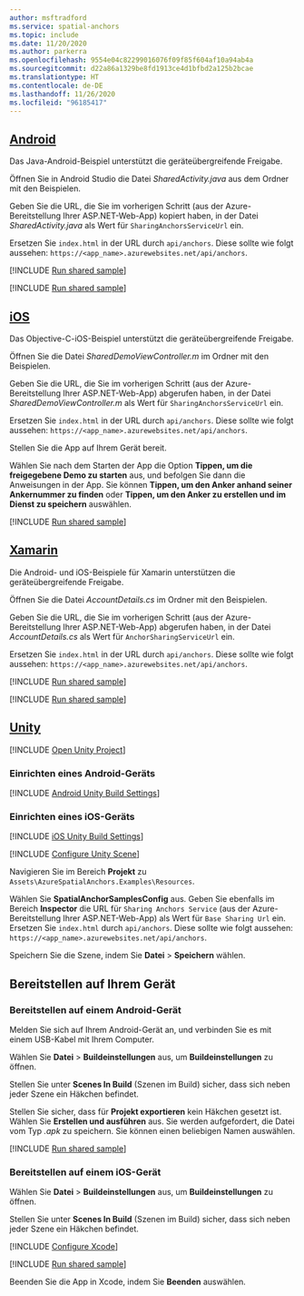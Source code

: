```yaml
---
author: msftradford
ms.service: spatial-anchors
ms.topic: include
ms.date: 11/20/2020
ms.author: parkerra
ms.openlocfilehash: 9554e04c82299016076f09f85f604af10a94ab4a
ms.sourcegitcommit: d22a86a1329be8fd1913ce4d1bfbd2a125b2bcae
ms.translationtype: HT
ms.contentlocale: de-DE
ms.lasthandoff: 11/26/2020
ms.locfileid: "96185417"
---
```

## <a name="android"></a>[Android](#tab/Android)

Das Java-Android-Beispiel unterstützt die geräteübergreifende Freigabe.

Öffnen Sie in Android Studio die Datei *SharedActivity.java* aus dem Ordner mit den Beispielen. 

Geben Sie die URL, die Sie im vorherigen Schritt (aus der Azure-Bereitstellung Ihrer ASP.NET-Web-App) kopiert haben, in der Datei *SharedActivity.java* als Wert für `SharingAnchorsServiceUrl` ein. 

Ersetzen Sie `index.html` in der URL durch `api/anchors`. Diese sollte wie folgt aussehen: `https://<app_name>.azurewebsites.net/api/anchors`.

[!INCLUDE [Run shared sample](spatial-anchors-deploy-sample.md)]

[!INCLUDE [Run shared sample](spatial-anchors-run-sample.md)]

## <a name="ios"></a>[iOS](#tab/iOS)

Das Objective-C-iOS-Beispiel unterstützt die geräteübergreifende Freigabe.

Öffnen Sie die Datei *SharedDemoViewController.m* im Ordner mit den Beispielen. 

Geben Sie die URL, die Sie im vorherigen Schritt (aus der Azure-Bereitstellung Ihrer ASP.NET-Web-App) abgerufen haben, in der Datei *SharedDemoViewController.m* als Wert für `SharingAnchorsServiceUrl` ein. 

Ersetzen Sie `index.html` in der URL durch `api/anchors`. Diese sollte wie folgt aussehen: `https://<app_name>.azurewebsites.net/api/anchors`.

Stellen Sie die App auf Ihrem Gerät bereit. 

Wählen Sie nach dem Starten der App die Option **Tippen, um die freigegebene Demo zu starten** aus, und befolgen Sie dann die Anweisungen in der App. Sie können **Tippen, um den Anker anhand seiner Ankernummer zu finden** oder **Tippen, um den Anker zu erstellen und im Dienst zu speichern** auswählen.

[!INCLUDE [Run shared sample](spatial-anchors-run-sample.md)]

## <a name="xamarin"></a>[Xamarin](#tab/Xamarin)

Die Android- und iOS-Beispiele für Xamarin unterstützen die geräteübergreifende Freigabe.

Öffnen Sie die Datei *AccountDetails.cs* im Ordner mit den Beispielen. 

Geben Sie die URL, die Sie im vorherigen Schritt (aus der Azure-Bereitstellung Ihrer ASP.NET-Web-App) abgerufen haben, in der Datei *AccountDetails.cs* als Wert für `AnchorSharingServiceUrl` ein. 

Ersetzen Sie `index.html` in der URL durch `api/anchors`. Diese sollte wie folgt aussehen: `https://<app_name>.azurewebsites.net/api/anchors`.

[!INCLUDE [Run shared sample](spatial-anchors-deploy-sample.md)]

[!INCLUDE [Run shared sample](spatial-anchors-run-sample.md)]

## <a name="unity"></a>[Unity](#tab/Unity)

[!INCLUDE [Open Unity Project](spatial-anchors-open-unity-project.md)]

### <a name="set-up-an-android-device"></a>Einrichten eines Android-Geräts

[!INCLUDE [Android Unity Build Settings](spatial-anchors-unity-android-build-settings.md)]

### <a name="set-up-an-ios-device"></a>Einrichten eines iOS-Geräts

[!INCLUDE [iOS Unity Build Settings](spatial-anchors-unity-ios-build-settings.md)]

[!INCLUDE [Configure Unity Scene](spatial-anchors-unity-configure-scene.md)]

Navigieren Sie im Bereich **Projekt** zu `Assets\AzureSpatialAnchors.Examples\Resources`. 

Wählen Sie **SpatialAnchorSamplesConfig** aus. Geben Sie ebenfalls im Bereich **Inspector** die URL für `Sharing Anchors Service` (aus der Azure-Bereitstellung Ihrer ASP.NET-Web-App) als Wert für `Base Sharing Url` ein. Ersetzen Sie `index.html` durch `api/anchors`. Diese sollte wie folgt aussehen: `https://<app_name>.azurewebsites.net/api/anchors`.

Speichern Sie die Szene, indem Sie **Datei** > **Speichern** wählen.

## <a name="deploy-to-your-device"></a>Bereitstellen auf Ihrem Gerät

### <a name="deploy-to-an-android-device"></a>Bereitstellen auf einem Android-Gerät

Melden Sie sich auf Ihrem Android-Gerät an, und verbinden Sie es mit einem USB-Kabel mit Ihrem Computer.

Wählen Sie **Datei** > **Buildeinstellungen** aus, um **Buildeinstellungen** zu öffnen.

Stellen Sie unter **Scenes In Build** (Szenen im Build) sicher, dass sich neben jeder Szene ein Häkchen befindet.

Stellen Sie sicher, dass für **Projekt exportieren** kein Häkchen gesetzt ist. Wählen Sie **Erstellen und ausführen** aus. Sie werden aufgefordert, die Datei vom Typ *.apk* zu speichern. Sie können einen beliebigen Namen auswählen.

[!INCLUDE [Run shared sample](spatial-anchors-run-sample.md)]

### <a name="deploy-to-an-ios-device"></a>Bereitstellen auf einem iOS-Gerät

Wählen Sie **Datei** > **Buildeinstellungen** aus, um **Buildeinstellungen** zu öffnen.

Stellen Sie unter **Scenes In Build** (Szenen im Build) sicher, dass sich neben jeder Szene ein Häkchen befindet.

[!INCLUDE [Configure Xcode](spatial-anchors-unity-ios-xcode.md)]

[!INCLUDE [Run shared sample](spatial-anchors-run-sample.md)]

Beenden Sie die App in Xcode, indem Sie **Beenden** auswählen.
